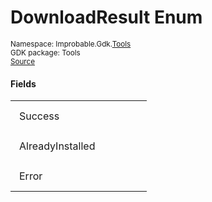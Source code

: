 
# DownloadResult Enum
<sup>
Namespace: Improbable.Gdk.<a href="{{urlRoot}}/api/tools-index">Tools</a><br/>
GDK package: Tools<br/>
<a href="https://www.github.com/spatialos/gdk-for-unity/blob/0.2.1/workers/unity/Packages/com.improbable.gdk.tools/DownloadCoreSdk.cs/#L10">Source</a>
</sup>



</p>

#### Fields

<table>
<tr>
<td style="padding: 14px; border: none; width: 16ch">Success</td>
<td style="padding: 14px; border: none;"></td>
</tr>
<tr>
<td style="padding: 14px; border: none; width: 16ch">AlreadyInstalled</td>
<td style="padding: 14px; border: none;"></td>
</tr>
<tr>
<td style="padding: 14px; border: none; width: 16ch">Error</td>
<td style="padding: 14px; border: none;"></td>
</tr>
</table>


